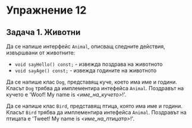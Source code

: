 # Упражнение 12

## Задача 1. Животни

Да се напише интерфейс `Animal`, описващ следните действия,
извършвани от животните:
- `void sayHello() const;` - извежда поздрава на животното
- `void sayAge() const;` - извежда годините на животното

Да се напише клас `Dog`, представящ куче, което има име и години. Класът
`Dog` трябва да имплементира интефейса `Animal`. Поздравът на кучето е
'Woof! My name is *\<име\_на\_кучето\>*!'.

Да се напише клас `Bird`, представящ птица, която има име и години. Класът
`Bird` трябва да имплементира интефейса `Animal`. Поздравът на птицата е
'Tweet! My name is *\<име\_на\_птицата\>*!'.

